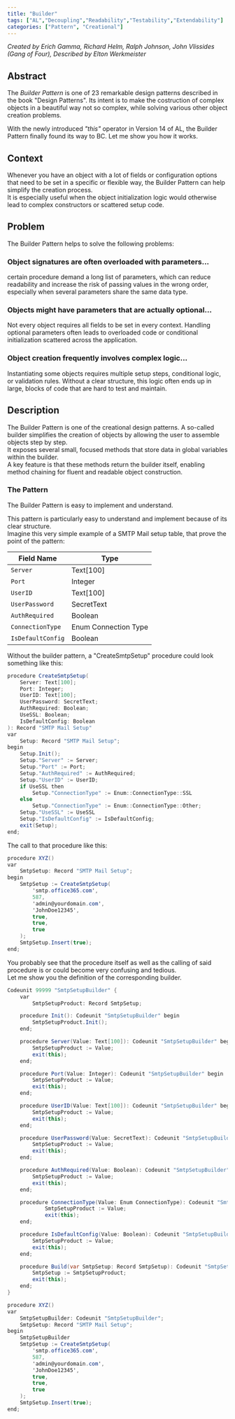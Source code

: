 ```yaml
---
title: "Builder"
tags: ["AL","Decoupling","Readability","Testability","Extendability"]
categories: ["Pattern", "Creational"]
---
```


_Created by Erich Gamma, Richard Helm, Ralph Johnson, John Vlissides (Gang of Four), Described by Elton Werkmeister_

## Abstract

The *Builder Pattern* is one of 23 remarkable design patterns described in the book "Design Patterns". Its intent is to make the costruction of complex objects in a beautiful way not so complex, while solving various other object creation problems.

With the newly introduced *"this"* operator in Version 14 of AL, the Builder Pattern finally found its way to BC. Let me show you how it works.

## Context

Whenever you have an object with a lot of fields or configuration options that need to be set in a specific or flexible way,
the Builder Pattern can help simplify the creation process.  
It is especially useful when the object initialization logic would otherwise lead to complex constructors or scattered setup code. 

## Problem

The Builder Pattern helps to solve the following problems:  

### Object signatures are often overloaded with parameters...
certain procedure demand a long list of parameters, which can reduce readability and increase the risk of passing values in the wrong order,
especially when several parameters share the same data type.

### Objects might have parameters that are actually optional...
Not every object requires all fields to be set in every context.
Handling optional parameters often leads to overloaded code or conditional initialization scattered across the application.

### Object creation frequently involves complex logic...
Instantiating some objects requires multiple setup steps, conditional logic, or validation rules.
Without a clear structure, this logic often ends up in large, blocks of code that are hard to test and maintain.

## Description

The Builder Pattern is one of the creational design patterns.
A so-called builder simplifies the creation of objects by allowing the user to assemble objects step by step.  
It exposes several small, focused methods that store data in global variables within the builder.  
A key feature is that these methods return the builder itself, enabling method chaining for fluent and readable object construction.

<!-- The Builder Pattern provides these feats:  

### Improved readability by avoiding long parameter lists
Instead of passing many arguments to a single procedure, the Builder Pattern allows each value to be set individually with clearly named methods, making the code easier to read and understand.

Handles optional parameters gracefully
Only the necessary values need to be set explicitly. Optional fields can be left out, defaulted, or conditionally assigned without overloading methods or writing additional logic.

Encapsulates complex creation logic in one place
All setup steps, validations, and conditionals are contained within the builder object, keeping the main business logic clean and focused while promoting reusability.

Promotes immutability and consistency
The builder ensures that objects are created in a controlled way, reducing the chance of invalid or inconsistent states.

Enhances testability
By centralizing and separating the creation logic, it's easier to write unit tests for how objects are constructed, especially in complex scenarios. -->

### The Pattern

The Builder Pattern is easy to implement and understand.  


This pattern is particularly easy to understand and implement because of its clear structure.  
Imagine this very simple example of a SMTP Mail setup table, that prove the point of the pattern:

| Field Name        | Type       |
| ----------------- | ---------- |
| `Server`          | Text\[100] |
| `Port`            | Integer    |
| `UserID`          | Text\[100] |
| `UserPassword`    | SecretText |
| `AuthRequired`    | Boolean    |
| `ConnectionType`  | Enum Connection Type |
| `IsDefaultConfig` | Boolean    |

Without the builder pattern, a "CreateSmtpSetup" procedure could look something like this:

```C#
procedure CreateSmtpSetup(
    Server: Text[100];
    Port: Integer;
    UserID: Text[100];
    UserPassword: SecretText;
    AuthRequired: Boolean;
    UseSSL: Boolean;
    IsDefaultConfig: Boolean
): Record "SMTP Mail Setup"
var
    Setup: Record "SMTP Mail Setup";
begin
    Setup.Init();
    Setup."Server" := Server;
    Setup."Port" := Port;
    Setup."AuthRequired" := AuthRequired;
    Setup."UserID" := UserID;
    if UseSSL then
        Setup."ConnectionType" := Enum::ConnectionType::SSL
    else
        Setup."ConnectionType" := Enum::ConnectionType::Other;
    Setup."UseSSL" := UseSSL
    Setup."IsDefaultConfig" := IsDefaultConfig;
    exit(Setup);
end;
```

The call to that procedure like this:

```C#
procedure XYZ()
var
    SmtpSetup: Record "SMTP Mail Setup";
begin
    SmtpSetup := CreateSmtpSetup(
        'smtp.office365.com',
        587,
        'admin@yourdomain.com',
        'JohnDoe12345',
        true,
        true,
        true
    );
    SmtpSetup.Insert(true);
end;
```

You probably see that the procedure itself as well as the calling of said procedure is or could become very confusing and tedious.  
Let me show you the definition of the corresponding builder.

```C#
Codeunit 99999 "SmtpSetupBuilder" {
    var
        SmtpSetupProduct: Record SmtpSetup;

    procedure Init(): Codeunit "SmtpSetupBuilder" begin
        SmtpSetupProduct.Init();
    end;

    procedure Server(Value: Text[100]): Codeunit "SmtpSetupBuilder" begin
        SmtpSetupProduct := Value;
        exit(this);
    end;

    procedure Port(Value: Integer): Codeunit "SmtpSetupBuilder" begin
        SmtpSetupProduct := Value;
        exit(this);
    end;

    procedure UserID(Value: Text[100]): Codeunit "SmtpSetupBuilder" begin
        SmtpSetupProduct := Value;
        exit(this);
    end;

    procedure UserPassword(Value: SecretText): Codeunit "SmtpSetupBuilder" begin
        SmtpSetupProduct := Value;
        exit(this);
    end;

    procedure AuthRequired(Value: Boolean): Codeunit "SmtpSetupBuilder" begin
        SmtpSetupProduct := Value;
        exit(this);
    end;

    procedure ConnectionType(Value: Enum ConnectionType): Codeunit "SmtpSetupBuilder" begin
            SmtpSetupProduct := Value;
            exit(this);
    end;

    procedure IsDefaultConfig(Value: Boolean): Codeunit "SmtpSetupBuilder" begin
        SmtpSetupProduct := Value;
        exit(this);
    end;

    procedure Build(var SmtpSetup: Record SmtpSetup): Codeunit "SmtpSetupBuilder" begin
        SmtpSetup := SmtpSetupProduct;
        exit(this);
    end;
}
```


```C#
procedure XYZ()
var
    SmtpSetupBuilder: Codeunit "SmtpSetupBuilder";
    SmtpSetup: Record "SMTP Mail Setup";
begin
    SmtpSetupBuilder
    SmtpSetup := CreateSmtpSetup(
        'smtp.office365.com',
        587,
        'admin@yourdomain.com',
        'JohnDoe12345',
        true,
        true,
        true
    );
    SmtpSetup.Insert(true);
end;
```